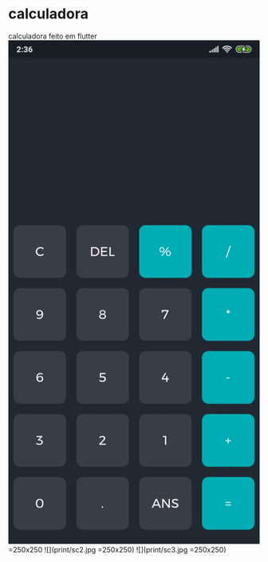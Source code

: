 # calculadora
 calculadora feito em flutter
![](print/sc1.jpg)=250x250
![](print/sc2.jpg =250x250)
![](print/sc3.jpg =250x250)
